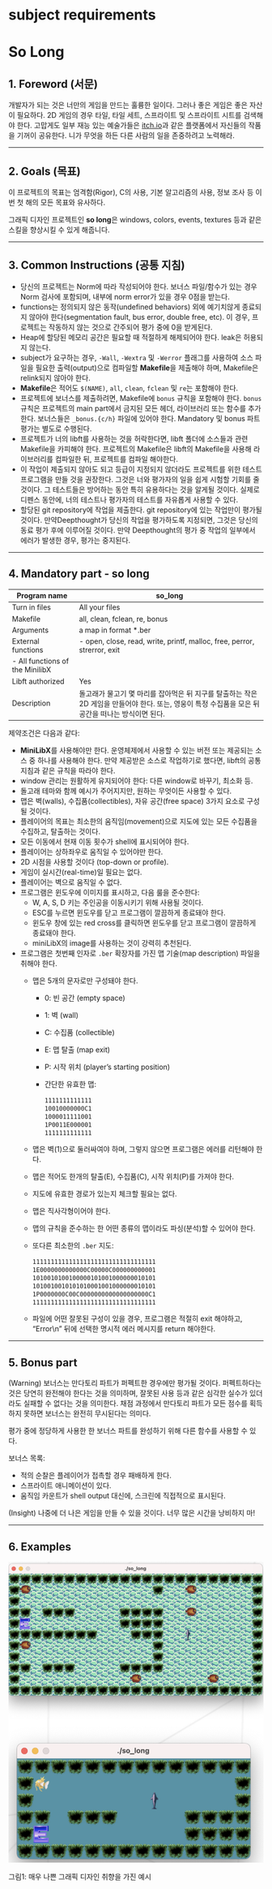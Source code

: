 # subject requirements

# So Long

## 1. Foreword (서문)

개발자가 되는 것은 너만의 게임을 만드는 훌륭한 일이다. 그러나 좋은 게임은 좋은 자산이 필요하다. 2D 게임의 경우 타일, 타일 세트, 스프라이트 및 스프라이트 시트를 검색해야 한다. 고맙게도 일부 재능 있는 예술가들은 [itch.io](http://itch.io)과 같은 플랫폼에서 자신들의 작품을 기꺼이 공유한다. 니가 무엇을 하든 다른 사람의 일을 존중하려고 노력해라.

---

## 2. Goals (목표)

이 프로젝트의 목표는 엄격함(Rigor), C의 사용, 기본 알고리즘의 사용, 정보 조사 등 이번 첫 해의 모든 목표와 유사하다.

그래픽 디자인 프로젝트인 **so long**은 windows, colors, events, textures 등과 같은 스킬을 향상시킬 수 있게 해줍니다.

---

## 3. Common Instructions (공통 지침)

- 당신의 프로젝트는 Norm에 따라 작성되어야 한다. 보너스 파일/함수가 있는 경우 Norm 검사에 포함되며, 내부에 norm error가 있을 경우 0점을 받는다.
- functions는 정의되지 않은 동작(undefined behaviors) 외에 예기치않게 종료되지 않아야 한다(segmentation fault, bus error, double free, etc). 이 경우, 프로젝트는 작동하지 않는 것으로 간주되어 평가 중에 0을 받게된다.
- Heap에 할당된 메모리 공간은 필요할 때 적절하게 해제되어야 한다. leak은 허용되지 않는다.
- subject가 요구하는 경우, `-Wall`, `-Wextra` 및 `-Werror` 플래그를 사용하여 소스 파일을 필요한 출력(output)으로 컴파일할 **Makefile**을 제출해야 하며, Makefile은 relink되지 않아야 한다.
- **Makefile**은 적어도 `$(NAME)`, `all`, `clean`, `fclean` 및 `re`는 포함해야 한다.
- 프로젝트에 보너스를 제출하려면, Makefile에 `bonus` 규칙을 포함해야 한다. `bonus` 규칙은 프로젝트의 main part에서 금지된 모든 헤더, 라이브러리 또는 함수를 추가한다. 보너스들은 `_bonus.{c/h}` 파일에 있어야 한다. Mandatory 및 bonus 파트 평가는 별도로 수행된다.
- 프로젝트가 너의 libft를 사용하는 것을 허락한다면, libft 폴더에 소스들과 관련 Makefile을 카피해야 한다. 프로젝트의 Makefile은 libft의 Makefile을 사용해 라이브러리를 컴파일한 뒤, 프로젝트를 컴파일 해야한다.
- 이 작업이 제출되지 않아도 되고 등급이 지정되지 않더라도 프로젝트를 위한 테스트 프로그램을 만들 것을 권장한다. 그것은 너와 평가자의 일을 쉽게 시험할 기회를 줄 것이다. 그 테스트들은 방어하는 동안 특히 유용하다는 것을 알게될 것이다. 실제로 디펜스 동안에, 너의 테스트나 평가자의 테스트를 자유롭게 사용할 수 있다.
- 할당된 git repository에 작업을 제출한다. git repository에 있는 작업만이 평가될 것이다. 만약Deepthought가 당신의 작업을 평가하도록 지정되면, 그것은 당신의 동료 평가 후에 이루어질 것이다. 만약 Deepthought의 평가 중 작업의 일부에서 에러가 발생한 경우, 평가는 중지된다.

---

## 4. Mandatory part - so long

| Program name | so_long |
| --- | --- |
| Turn in files | All your files |
| Makefile | all, clean, fclean, re, bonus |
| Arguments | a map in format *.ber |
| External functions | - open, close, read, write, printf, malloc, free, perror, strerror, exit
- All functions of the MinilibX |
| Libft authorized | Yes |
| Description | 돌고래가 물고기 몇 마리를 잡아먹은 뒤 지구를 탈출하는 작은 2D 게임을 만들어야 한다. 또는, 영웅이 특정 수집품을 모은 뒤 공간을 떠나는 방식이면 된다. |

제약조건은 다음과 같다:

- **MiniLibX**를 사용해야만 한다. 운영체제에서 사용할 수 있는 버전 또는 제공되는 소스 중 하나를 사용해야 한다. 만약 제공받은 소스로 작업하기로 했다면, libft의 공통 지침과 같은 규칙을 따라야 한다.
- window 관리는 원활하게 유지되어야 한다: 다른 window로 바꾸기, 최소화 등.
- 돌고래 테마와 함께 예시가 주어지지만, 원하는 무엇이든 사용할 수 있다.
- 맵은 벽(walls), 수집품(collectibles), 자유 공간(free space) 3가지 요소로 구성될 것이다.
- 플레이어의 목표는 최소한의 움직임(movement)으로 지도에 있는 모든 수집품을 수집하고, 탈출하는 것이다.
- 모든 이동에서 현재 이동 횟수가 shell에 표시되어야 한다.
- 플레이어는 상하좌우로 움직일 수 있어야만 한다.
- 2D 시점을 사용할 것이다 (top-down or profile).
- 게임이 실시간(real-time)일 필요는 없다.
- 플레이어는 벽으로 움직일 수 없다.
- 프로그램은 윈도우에 이미지를 표시하고, 다음 룰을 준수한다:
    - W, A, S, D 키는 주인공을 이동시키기 위해 사용될 것이다.
    - ESC를 누르면 윈도우를 닫고 프로그램이 깔끔하게 종료돼야 한다.
    - 윈도우 창에 있는 red cross를 클릭하면 윈도우를 닫고 프로그램이 깔끔하게 종료돼야 한다.
    - miniLibX의 image를 사용하는 것이 강력히 추천된다.
- 프로그램은 첫번째 인자로 `.ber` 확장자를 가진 맵 기술(map description) 파일을 취해야 한다.
    - 맵은 5개의 문자로만 구성돼야 한다.
        - 0: 빈 공간 (empty space)
        - 1: 벽 (wall)
        - C: 수집품 (collectible)
        - E: 맵 탈출 (map exit)
        - P: 시작 위치 (player’s starting position)
        - 간단한 유효한 맵:
            
            ```
            1111111111111
            10010000000C1
            1000011111001
            1P0011E000001
            1111111111111
            ```
            
    - 맵은 벽(1)으로 둘러싸여야 하며, 그렇지 않으면 프로그램은 에러를 리턴해야 한다.
    - 맵은 적어도 한개의 탈출(E), 수집품(C), 시작 위치(P)를 가져야 한다.
    - 지도에 유효한 경로가 있는지 체크할 필요는 없다.
    - 맵은 직사각형이어야 한다.
    - 맵의 규칙을 준수하는 한 어떤 종류의 맵이라도 파싱(분석)할 수 있어야 한다.
    - 또다른 최소한의 `.ber` 지도:
        
        ```
        1111111111111111111111111111111111
        1E0000000000000C00000C000000000001
        1010010100100000101001000000010101
        1010010010101010001001000000010101
        1P0000000C00C0000000000000000000C1
        1111111111111111111111111111111111
        ```
        
    - 파일에 어떤 잘못된 구성이 있을 경우, 프로그램은 적절히 exit 해야하고, “Error\n” 뒤에 선택한 명시적 에러 메시지를 return 해야한다.

---

## 5. Bonus part

(Warning) 보너스는 만다토리 파트가 퍼펙트한 경우에만 평가될 것이다. 퍼펙트하다는 것은 당연히 완전해야 한다는 것을 의미하며, 잘못된 사용 등과 같은 심각한 실수가 있더라도 실패할 수 없다는 것을 의미한다. 채점 과정에서 만다토리 파트가 모든 점수를 획득하지 못하면 보너스는 완전히 무시된다는 의미다.

평가 중에 정당하게 사용한 한 보너스 파트를 완성하기 위해 다른 함수를 사용할 수 있다.

보너스 목록:

- 적의 순찰은 플레이어가 접촉할 경우 패배하게 한다.
- 스프라이트 애니메이션이 있다.
- 움직임 카운트가 shell output 대신에, 스크린에 직접적으로 표시된다.

(Insight) 나중에 더 나은 게임을 만들 수 있을 것이다. 너무 많은 시간을 낭비하지 마!

---

## 6. Examples

![그림1: 매우 나쁜 그래픽 디자인 취향을 가진 예시](./assets/Untitled.png)

그림1: 매우 나쁜 그래픽 디자인 취향을 가진 예시
